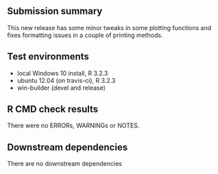 ## Submission summary
This new release has some minor tweaks in some
plotting functions and fixes formatting 
issues in a couple of printing methods.

## Test environments
* local Windows 10 install, R 3.2.3
* ubuntu 12.04 (on travis-ci), R 3.2.3
* win-builder (devel and release)

## R CMD check results
There were no ERRORs, WARNINGs or NOTES. 

## Downstream dependencies
There are no downstream dependencies

